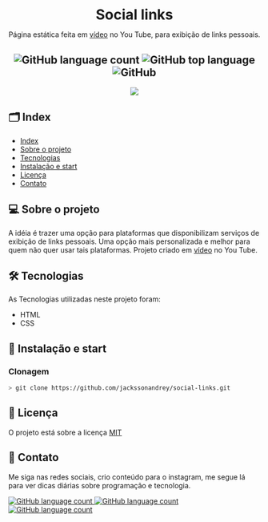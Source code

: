 <h1
  align="center"
  style="margin-bottom: 0px;"
>
  Social links
</h1>
<p
  align="center"
>
  Página estática feita em <a href="https://www.youtube.com/channel/UCKehyTUE9W9nU9FuBFtf9Iw" target="_blank">vídeo</a> no You Tube, para exibição de links pessoais.
</p>
<h2
  align="center"
>
    <img alt="GitHub language count" src="https://img.shields.io/github/languages/count/jackssonandrey/social-links?style=for-the-badge">
    <img alt="GitHub top language" src="https://img.shields.io/github/languages/top/jackssonandrey/social-links?style=for-the-badge">
    <img alt="GitHub" src="https://img.shields.io/github/license/jackssonandrey/social-links?style=for-the-badge">
</h2>

<p align="center">
  <img src="https://user-images.githubusercontent.com/31444727/114387012-56cb4c00-9b68-11eb-8e81-b5f44e310b8c.png" />
</p>


## 🗂️ Index

- [Index](#index)
- [Sobre o projeto](#sobre-o-projeto)
- [Tecnologias](#tecnologias)
- [Instalação e start](#instalação-e-start)
- [Licença](#licença)
- [Contato](#contato)

## 💻 Sobre o projeto

A idéia é trazer uma opção para plataformas que disponibilizam serviços de exibição de links pessoais. Uma opção mais personalizada e melhor para quem não quer usar tais plataformas. Projeto criado em <a href="https://www.youtube.com/channel/UCKehyTUE9W9nU9FuBFtf9Iw" target="_blank">vídeo</a> no You Tube.

## 🛠️ Tecnologias

As Tecnologias utilizadas neste projeto foram:

- HTML
- CSS

## 🚀 Instalação e start

### Clonagem

```bash
> git clone https://github.com/jackssonandrey/social-links.git
```

## 📝 Licença

O projeto está sobre a licença [MIT](./LICENSE)

## :handshake: Contato

Me siga nas redes sociais, crio conteúdo para o instagram, me segue lá para ver dicas diárias sobre programação e tecnologia.

<p>
  <a href="https://twitter.com/andreydev_">
  <img alt="GitHub language count" src="https://img.shields.io/badge/-Twitter-1ca0f1?style=flat-square&labelColor=1ca0f1&logo=twitter&logoColor=white&link=https://twitter.com/andreydev_">
  </a>
  <a href="https://www.linkedin.com/in/jacksson-andrey">
  <img alt="GitHub language count" src="https://img.shields.io/badge/-LinkedIn-blue?style=flat-square&logo=Linkedin&logoColor=white&link=https://www.linkedin.com/in/jacksson-andrey)">
  </a>
  <a href="https://www.instagram.com/andreyaraujo.dev/">
  <img alt="GitHub language count" src="https://img.shields.io/badge/-Instagram-bc2a8d?style=flat-square&labelColor=bc2a8d&logo=Instagram&logoColor=white&link=https://www.instagram.com/andreydev_">
  </a>
</p>

